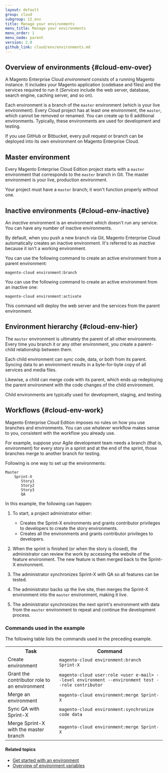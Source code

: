 ```yaml
---
layout: default
group: cloud
subgroup: 12_env
title: Manage your environments
menu_title: Manage your environments
menu_order: 1
menu_node: parent
version: 2.0
github_link: cloud/env/environments.md
---
```


## Overview of environments {#cloud-env-over}
A Magento Enterprise Cloud *environment* consists of a running Magento instance. It includes your Magento application (codebase and files) and the services required to run it (*Services* include the web server, database, search engine, caching server, and so on).

Each environment is a branch of the `master` environment (which is your live environment). Every Cloud project has at least one environment, the `master`, which cannot be removed or renamed. You can create up to 6 additional environments. Typically, these environments are used for development and testing.

If you use GitHub or Bitbucket, every pull request or branch can be deployed into its own environment on Magento Enterprise Cloud.

## Master environment
Every Magento Enterprise Cloud Edition project starts with a `master` environment that corresponds to the `master` branch in Git. The master environment is your live, production environment.

<div class="bs-callout bs-callout-info" id="info">
  <p>Your project must have a <code>master</code> branch; it won't function properly without one.</p>
</div>


## Inactive environments {#cloud-env-inactive}
An *inactive* environment is an environment which doesn't run any service. You can have any number of inactive environments.

By default, when you push a new branch via Git, Magento Enterprise Cloud automatically creates an inactive environment. It's referred to as *inactive* because it isn't a working environment. 

You can use the following command to create an active environment from a parent environment:

	magento-cloud environment:branch

You can use the following command to create an active environment from an inactive one:

	magento-cloud environment:activate

<div class="bs-callout bs-callout-info" id="info">
  <p>This command will deploy the web server and the services from the parent environment.</p>
</div>

## Environment hierarchy {#cloud-env-hier}
The `master` environment is ultimately the parent of all other environments. Every time you branch it or any other environment, you create a parent-child relationship between them.

Each child environment can sync code, data, or both from its parent. Syncing data to an environment results in a byte-for-byte copy of all services and media files.

Likewise, a child can merge code with its parent, which ends up redeploying the parent environment with the code changes of the child environment.

Child environments are typically used for development, staging, and testing.

## Workflows {#cloud-env-work}
Magento Enterprise Cloud Edition imposes no rules on how you use branches and environments. You can use whatever workflow makes sense to you, consistent with the workflow you already use.

For example, suppose your Agile development team needs a branch (that is, environment) for every story in a sprint and at the end of the sprint, those branches merge to another branch for testing.

Following is one way to set up the environments:

	Master
		Sprint-X
		   Story1
		   Story2
		   Story3
		   QA

In this example, the following can happen:

1.	To start, a project administrator either:

	*	Creates the Sprint-X environments and grants contributor privileges to developers to create the story environments.
	*	Creates all the environments and grants contributor privileges to developers.

2.	When the sprint is finished (or when the story is closed), the administrator can review the work by accessing the website of the feature environment. The new feature is then merged back to the Sprint-X environment.
3.	The administrator synchronizes Sprint-X with QA so all features can be tested.
3.	The administrator backs up the live site, then merges the Sprint-X environment into the `master` environment, making it live.
4.	The administrator synchronizes the next sprint's environment with data from the `master` environment to repeat and continue the development process.

### Commands used in the example
The following table lists the commands used in the preceding example.

<table>
	<tbody>
		<tr>
			<th>Task</th>
			<th>Command</th>
		</tr>
	<tr>
		<td>Create environment</td>
		<td><code>magento-cloud environment:branch Sprint-X</code></td>
	</tr>
	<tr>
		<td>Grant the contributor role to an environment</td>
		<td><code>magento-cloud user:role &lt;user e-mail> --level environment --environment test --role contributor</code></td>
	</tr>
	<tr><td>Merge an environment</td>
	<td><code>magento-cloud environment:merge Sprint-X</code></td>
	</tr>
	<tr><td>Sync QA with Sprint-X</td>
	<td><code>magento-cloud environment:synchronize code data</code></td>
	</tr>
	<tr><td>Merge Sprint-X with the master branch</td>
	<td><code>magento-cloud environment:merge Sprint-X</code></td>
	</tr>
</tbody>
</table>

#### Related topics
*	[Get started with an environment]({{page.baseurl}}cloud/env/environments-start.html)
*	[Overview of environment variables]({{page.baseurl}}cloud/env/environment-vars_over.html)
